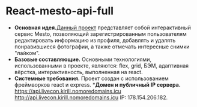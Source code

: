 # React-mesto-api-full
* __Основная идея.__[Данный проект](https://livecon.kirill.nomoredomains.monster) представляет собой интерактивный сервис Mesto, позволяющий зарегистрированным пользователям редактировать информацию из профиля, добавлять и удалять понравившиеся фотографии, а также отмечать интересные снимки "лайком".
* __Базовые составляющие.__ Основными технологиями, использованными в проекте, являются: flex, grid, БЭМ, адаптивная вёрстка, интерактивность, выполненная на react.
* __Системные требования.__ Проект создан с использованием фреймворков react и express.
*__Домен и публичный IP сервера.__ https://api.livecon.kirill.nomoredomains.icu http://api.livecon.kirill.nomoredomains.icu IP: 178.154.206.182.
